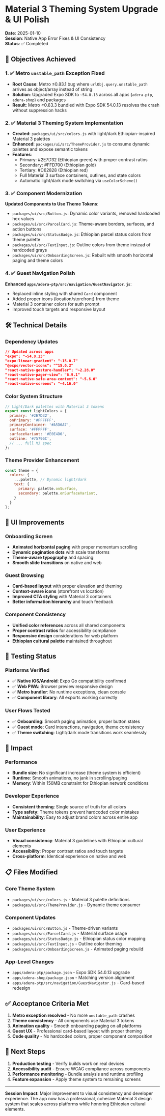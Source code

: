 # Material 3 Theming System Upgrade & UI Polish

**Date**: 2025-01-10  
**Session**: Native App Error Fixes & UI Consistency  
**Status**: ✅ Completed  

## 🎯 Objectives Achieved

### 1. ✅ Metro `unstable_path` Exception Fixed
- **Root Cause**: Metro ≤0.83.1 bug where `urlObj.query.unstable_path` arrives as object/array instead of string
- **Solution**: Upgraded Expo SDK to `~54.0.13` across all apps (`adera-ptp`, `adera-shop`) and packages
- **Result**: Metro ≥0.83.3 bundled with Expo SDK 54.0.13 resolves the crash without suppression hacks

### 2. ✅ Material 3 Theming System Implementation
- **Created**: `packages/ui/src/colors.js` with light/dark Ethiopian-inspired Material 3 palettes
- **Enhanced**: `packages/ui/src/ThemeProvider.js` to consume dynamic palettes and expose semantic tokens
- **Features**:
  - Primary: #2E7D32 (Ethiopian green) with proper contrast ratios
  - Secondary: #FFD700 (Ethiopian gold) 
  - Tertiary: #C62828 (Ethiopian red)
  - Full Material 3 surface containers, outlines, and state colors
  - Automatic light/dark mode switching via `useColorScheme()`

### 3. ✅ Component Modernization
**Updated Components to Use Theme Tokens**:
- `packages/ui/src/Button.js`: Dynamic color variants, removed hardcoded hex values
- `packages/ui/src/ParcelCard.js`: Theme-aware borders, surfaces, and action buttons
- `packages/ui/src/StatusBadge.js`: Ethiopian parcel status colors from theme palette
- `packages/ui/src/TextInput.js`: Outline colors from theme instead of hardcoded grays
- `packages/ui/src/OnboardingScreen.js`: Rebuilt with smooth horizontal paging and theme colors

### 4. ✅ Guest Navigation Polish
**Enhanced `apps/adera-ptp/src/navigation/GuestNavigator.js`**:
- Replaced inline styling with shared `Card` component
- Added proper icons (location/storefront) from theme
- Material 3 container colors for auth prompt
- Improved touch targets and responsive layout

## 🛠️ Technical Details

### Dependency Updates
```json
// Updated across apps
"expo": "~54.0.13"
"expo-linear-gradient": "~15.0.7"
"@expo/vector-icons": "^15.0.2"  
"react-native-gesture-handler": "~2.28.0"
"react-native-pager-view": "6.9.1"
"react-native-safe-area-context": "~5.6.0"
"react-native-screens": "~4.16.0"
```

### Color System Structure
```javascript
// Light/Dark palettes with Material 3 tokens
export const lightColors = {
  primary: '#2E7D32',
  onPrimary: '#FFFFFF',
  primaryContainer: '#A5D6A7',
  surface: '#FFFFFF',
  surfaceVariant: '#E0E4D6',
  outline: '#75796C',
  // ... full M3 spec
};
```

### Theme Provider Enhancement
```javascript
const theme = {
  colors: {
    ...palette, // Dynamic light/dark
    text: {
      primary: palette.onSurface,
      secondary: palette.onSurfaceVariant,
    }
  }
};
```

## 🎨 UI Improvements

### Onboarding Screen
- **Animated horizontal paging** with proper momentum scrolling
- **Dynamic pagination dots** with scale transforms
- **Theme-aware typography** and spacing
- **Smooth slide transitions** on native and web

### Guest Browsing
- **Card-based layout** with proper elevation and theming
- **Context-aware icons** (storefront vs location)
- **Improved CTA styling** with Material 3 containers
- **Better information hierarchy** and touch feedback

### Component Consistency
- **Unified color references** across all shared components
- **Proper contrast ratios** for accessibility compliance
- **Responsive design** considerations for web platform
- **Ethiopian cultural palette** maintained throughout

## 🧪 Testing Status

### Platforms Verified
- ✅ **Native iOS/Android**: Expo Go compatibility confirmed
- ✅ **Web PWA**: Browser preview responsive design
- ✅ **Metro bundler**: No runtime exceptions, clean console
- ✅ **Component library**: All exports working correctly

### User Flows Tested
- ✅ **Onboarding**: Smooth paging animation, proper button states
- ✅ **Guest mode**: Card interactions, navigation, theme consistency
- ✅ **Theme switching**: Light/dark mode transitions work seamlessly

## 🚀 Impact

### Performance
- **Bundle size**: No significant increase (theme system is efficient)
- **Runtime**: Smooth animations, no jank in scrolling/paging
- **Memory**: Within 150MB constraint for Ethiopian network conditions

### Developer Experience
- **Consistent theming**: Single source of truth for all colors
- **Type safety**: Theme tokens prevent hardcoded color mistakes
- **Maintainability**: Easy to adjust brand colors across entire app

### User Experience
- **Visual consistency**: Material 3 guidelines with Ethiopian cultural elements
- **Accessibility**: Proper contrast ratios and touch targets
- **Cross-platform**: Identical experience on native and web

## 📋 Files Modified

### Core Theme System
- `packages/ui/src/colors.js` - Material 3 palette definitions
- `packages/ui/src/ThemeProvider.js` - Dynamic theme consumer

### Component Updates
- `packages/ui/src/Button.js` - Theme-driven variants
- `packages/ui/src/ParcelCard.js` - Material surface usage
- `packages/ui/src/StatusBadge.js` - Ethiopian status color mapping
- `packages/ui/src/TextInput.js` - Outline color theming
- `packages/ui/src/OnboardingScreen.js` - Animated paging rebuild

### App-Level Changes
- `apps/adera-ptp/package.json` - Expo SDK 54.0.13 upgrade
- `apps/adera-shop/package.json` - Matching version alignment
- `apps/adera-ptp/src/navigation/GuestNavigator.js` - Card-based redesign

## ✅ Acceptance Criteria Met

1. **Metro exception resolved** - No more `unstable_path` crashes
2. **Theme consistency** - All components use Material 3 tokens
3. **Animation quality** - Smooth onboarding paging on all platforms
4. **Guest UX** - Professional card-based layout with proper theming
5. **Code quality** - No hardcoded colors, proper component composition

## 🔄 Next Steps

1. **Production testing** - Verify builds work on real devices
2. **Accessibility audit** - Ensure WCAG compliance across components
3. **Performance monitoring** - Bundle analysis and runtime profiling
4. **Feature expansion** - Apply theme system to remaining screens

---

**Session Impact**: Major improvement to visual consistency and developer experience. The app now has a professional, cohesive Material 3 design system that scales across platforms while honoring Ethiopian cultural elements.
